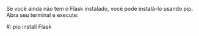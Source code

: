 Se você ainda não tem o Flask instalado, você pode instalá-lo usando pip. Abra seu terminal e execute:

#: pip install Flask
